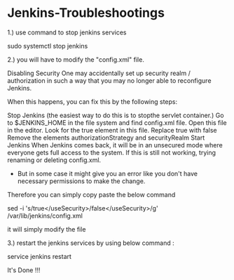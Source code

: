 # Jenkins-Troubleshootings

1.) use command to stop jenkins services 

sudo systemctl stop jenkins 

2.) you will have to modify the "config.xml" file.

Disabling Security
One may accidentally set up security realm / authorization in such a way that you may no longer able to reconfigure Jenkins.

When this happens, you can fix this by the following steps:

Stop Jenkins (the easiest way to do this is to stopthe servlet container.)
Go to $JENKINS_HOME in the file system and find config.xml file.
Open this file in the editor.
Look for the <useSecurity>true</useSecurity> element in this file.
Replace true with false
Remove the elements authorizationStrategy and securityRealm
Start Jenkins
When Jenkins comes back, it will be in an unsecured mode where everyone gets full access to the system.
If this is still not working, trying renaming or deleting config.xml.



- But in some case it might give you an error like you don't have necessary permissions to make the change.

Therefore you can simply copy paste the below command 

sed -i 's/<useSecurity>true<\/useSecurity>/<useSecurity>false<\/useSecurity>/g' /var/lib/jenkins/config.xml

it will simply modify the file 


3.) restart the jenkins services by using below command :

service jenkins restart


It's Done !!!
